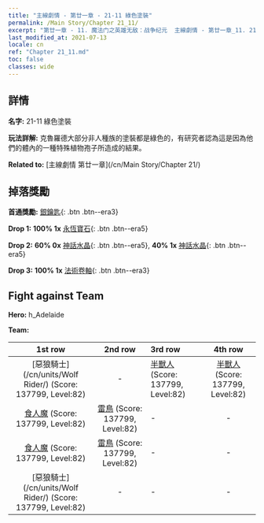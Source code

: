 ```yaml
---
title: "主線劇情 - 第廿一章 - 21-11 綠色塗裝"
permalink: /Main Story/Chapter 21_11/
excerpt: "第廿一章 - 11. 魔法门之英雄无敌：战争纪元  主線劇情 - 第廿一章_11. 21-11 綠色塗裝"
last_modified_at: 2021-07-13
locale: cn
ref: "Chapter 21_11.md"
toc: false
classes: wide
---
```


## 詳情

 **名字:** 21-11 綠色塗裝

 **玩法詳解:** 克魯羅德大部分非人種族的塗裝都是綠色的，有研究者認為這是因為他們的體內的一種特殊植物孢子所造成的結果。

 **Related to:** [主線劇情 第廿一章](/cn/Main Story/Chapter 21/)

## 掉落獎勵

 **首通獎勵:** [銀鑰匙](/cn/Items/con_693/){: .btn .btn--era3}

 **Drop 1:** **100% 1x** [永恆寶石](/cn/Items/mat_72/){: .btn .btn--era5}

 **Drop 2:** **60% 0x** [神話水晶](/cn/Items/mat_66/){: .btn .btn--era5}, **40% 1x** [神話水晶](/cn/Items/mat_66/){: .btn .btn--era5}

 **Drop 3:** **100% 1x** [法術卷軸](/cn/Items/con_694/){: .btn .btn--era3}


## Fight against Team
 **Hero:** h_Adelaide

 **Team:**


  | 1st row | 2nd row | 3rd row | 4th row |
  |:----:|:----:|:----|:----:|
  | [惡狼騎士](/cn/units/Wolf Rider/) (Score: 137799, Level:82)  | - | [半獸人](/cn/units/Orc/) (Score: 137799, Level:82)  | [半獸人](/cn/units/Orc/) (Score: 137799, Level:82)  |
  | [食人魔](/cn/units/Ogre/) (Score: 137799, Level:82)  | [雷鳥](/cn/units/Roc/) (Score: 137799, Level:82)  | - | - |
  | [食人魔](/cn/units/Ogre/) (Score: 137799, Level:82)  | [雷鳥](/cn/units/Roc/) (Score: 137799, Level:82)  | - | - |
  | [惡狼騎士](/cn/units/Wolf Rider/) (Score: 137799, Level:82)  | - | - | - |


